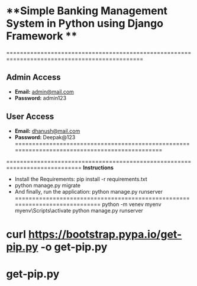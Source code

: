 # **Simple Banking Management System in Python using Django Framework **
==============================================================================================
## **Admin Access**
- **Email:** admin@mail.com
- **Password:** admin123

## **User Access**
- **Email:** dhanush@mail.com
- **Password:** Deepak@123
==============================================================================================

============================================================================
**Instructions**
- Install the Requirements: pip install -r requirements.txt
- python manage.py migrate
- And finally, run the application: python manage.py runserver
============================================================================
python -m venev myenv
myenv\Scripts\activate
python manage.py runserver


# curl https://bootstrap.pypa.io/get-pip.py -o get-pip.py

# get-pip.py
# 
